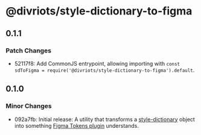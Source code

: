 # @divriots/style-dictionary-to-figma

## 0.1.1

### Patch Changes

- 52117f8: Add CommonJS entrypoint, allowing importing with `const sdToFigma = require('@divriots/style-dictionary-to-figma').default`.

## 0.1.0

### Minor Changes

- 092a7fb: Initial release: A utility that transforms a [style-dictionary](https://amzn.github.io/style-dictionary/#/) object into something [Figma Tokens plugin](https://www.figma.com/community/plugin/843461159747178978) understands.
